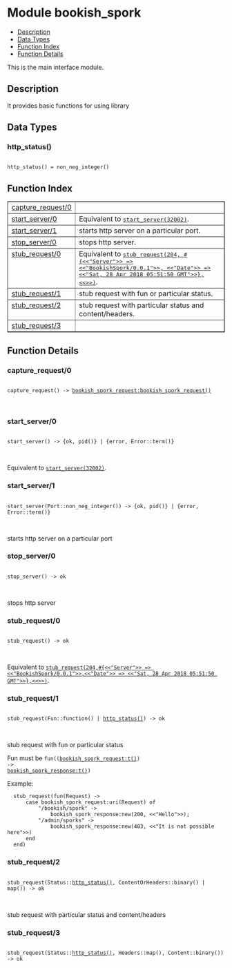 

# Module bookish_spork #
* [Description](#description)
* [Data Types](#types)
* [Function Index](#index)
* [Function Details](#functions)

This is the main interface module.

<a name="description"></a>

## Description ##
It provides basic functions for using library

<a name="types"></a>

## Data Types ##




### <a name="type-http_status">http_status()</a> ###


<pre><code>
http_status() = non_neg_integer()
</code></pre>

<a name="index"></a>

## Function Index ##


<table width="100%" border="1" cellspacing="0" cellpadding="2" summary="function index"><tr><td valign="top"><a href="#capture_request-0">capture_request/0</a></td><td></td></tr><tr><td valign="top"><a href="#start_server-0">start_server/0</a></td><td>Equivalent to <a href="#start_server-1"><tt>start_server(32002)</tt></a>.</td></tr><tr><td valign="top"><a href="#start_server-1">start_server/1</a></td><td>starts http server on a particular port.</td></tr><tr><td valign="top"><a href="#stop_server-0">stop_server/0</a></td><td>stops http server.</td></tr><tr><td valign="top"><a href="#stub_request-0">stub_request/0</a></td><td>Equivalent to <a href="#stub_request-3"><tt>stub_request(204,
#{&lt;&lt;"Server"&gt;&gt; =&gt; &lt;&lt;"BookishSpork/0.0.1"&gt;&gt;,
&lt;&lt;"Date"&gt;&gt; =&gt; &lt;&lt;"Sat, 28 Apr 2018 05:51:50 GMT"&gt;&gt;},
&lt;&lt;&gt;&gt;)</tt></a>.</td></tr><tr><td valign="top"><a href="#stub_request-1">stub_request/1</a></td><td>stub request with fun or particular status.</td></tr><tr><td valign="top"><a href="#stub_request-2">stub_request/2</a></td><td>stub request with particular status and content/headers.</td></tr><tr><td valign="top"><a href="#stub_request-3">stub_request/3</a></td><td></td></tr></table>


<a name="functions"></a>

## Function Details ##

<a name="capture_request-0"></a>

### capture_request/0 ###

<pre><code>
capture_request() -&gt; <a href="bookish_spork_request.md#type-bookish_spork_request">bookish_spork_request:bookish_spork_request()</a>
</code></pre>
<br />

<a name="start_server-0"></a>

### start_server/0 ###

<pre><code>
start_server() -&gt; {ok, pid()} | {error, Error::term()}
</code></pre>
<br />

Equivalent to [`start_server(32002)`](#start_server-1).

<a name="start_server-1"></a>

### start_server/1 ###

<pre><code>
start_server(Port::non_neg_integer()) -&gt; {ok, pid()} | {error, Error::term()}
</code></pre>
<br />

starts http server on a particular port

<a name="stop_server-0"></a>

### stop_server/0 ###

<pre><code>
stop_server() -&gt; ok
</code></pre>
<br />

stops http server

<a name="stub_request-0"></a>

### stub_request/0 ###

<pre><code>
stub_request() -&gt; ok
</code></pre>
<br />

Equivalent to [`stub_request(204,#{<<"Server">> => <<"BookishSpork/0.0.1">>,<<"Date">> => <<"Sat, 28 Apr 2018 05:51:50 GMT">>},<<>>)`](#stub_request-3).

<a name="stub_request-1"></a>

### stub_request/1 ###

<pre><code>
stub_request(Fun::function() | <a href="#type-http_status">http_status()</a>) -&gt; ok
</code></pre>
<br />

stub request with fun or particular status

Fun must be <code>fun((<a href="bookish_spork_request.md#type-t">bookish_spork_request:t()</a>) -> <a href="bookish_spork_response.md#type-t">bookish_spork_response:t()</a>)</code>

Example:

```
  stub_request(fun(Request) ->
      case bookish_spork_request:uri(Request) of
          "/bookish/spork" ->
              bookish_spork_response:new(200, <<"Hello">>);
          "/admin/sporks" ->
              bookish_spork_response:new(403, <<"It is not possible here">>)
      end
  end)
```


<a name="stub_request-2"></a>

### stub_request/2 ###

<pre><code>
stub_request(Status::<a href="#type-http_status">http_status()</a>, ContentOrHeaders::binary() | map()) -&gt; ok
</code></pre>
<br />

stub request with particular status and content/headers

<a name="stub_request-3"></a>

### stub_request/3 ###

<pre><code>
stub_request(Status::<a href="#type-http_status">http_status()</a>, Headers::map(), Content::binary()) -&gt; ok
</code></pre>
<br />

